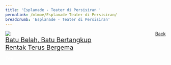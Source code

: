 ```yaml
---
title: 'Esplanade - Teater di Persisiran '
permalink: /mlmoe/Esplanade-Teater-di-Persisiran/
breadcrumb: 'Esplanade - Teater di Persisiran'
---
```

<!-- Global site tag (gtag.js) - Google Ads: 726049306 -->
<script async src="https://www.googletagmanager.com/gtag/js?id=AW-726049306"></script>
<script>
  window.dataLayer = window.dataLayer || [];
  function gtag(){dataLayer.push(arguments);}
  gtag('js', new Date());

  gtag('config', 'AW-726049306');
</script>
<a href="/exhibits/pameran- bahasa- melayu-malay-language-exhibitions-e/community-partners/" style="float:right;">Back</a>
 <img src="/images/MTLS2021-Esplanade_ML_Final.jpg"> <br/>
<a href=" https://www.esplanade.com/offstage/arts/tale-of-the-devouring-rock?sc_lang=ms-MY " target="_blank"><span style="font-size: 20px;">Batu Belah, Batu Bertangkup</span></a> <br/>
<a href=" https://www.esplanade.com/offstage/arts/the-beat-goes-on?sc_lang=ms-MY " target="_blank"><span style="font-size: 20px;">Rentak Terus Bergema</span></a>
<div class="btntop"><a href="#top" style="text-decoration:none;"><span style="color:white"><b>Top</b></span></a></div>
